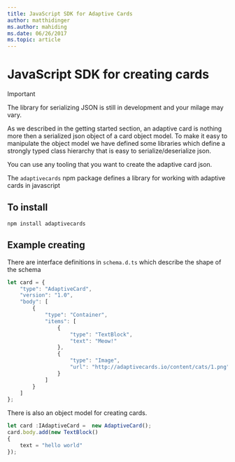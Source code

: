 ```yaml
---
title: JavaScript SDK for Adaptive Cards
author: matthidinger
ms.author: mahiding
ms.date: 06/26/2017
ms.topic: article
---
```


# JavaScript SDK for creating cards

> [!IMPORTANT]
> The library for serializing JSON is still in development and your milage may vary.

As we described in the getting started section, an adaptive card is nothing more then a serialized json object of a card object model.  To make it easy to manipulate the object model we have defined some libraries which define a strongly typed class hierarchy that is easy to serialize/deserialize json.

You can use any tooling that you want to create the adaptive card json.

The `adaptivecards` npm package defines a library for working with adaptive cards in javascript

## To install
```console
npm install adaptivecards
```

## Example creating 
There are interface definitions in `schema.d.ts` which describe the shape of the schema

```typescript
let card = {
    "type": "AdaptiveCard",
    "version": "1.0",
    "body": [
        {
            "type": "Container",
            "items": [
                {
                    "type": "TextBlock",
                    "text": "Meow!"
                },
                {
                    "type": "Image",
                    "url": "http://adaptivecards.io/content/cats/1.png"
                }
            ]
        }
    ]
};
```

There is also an object model for creating cards.


```typescript
let card :IAdaptiveCard =  new AdaptiveCard();
card.body.add(new TextBlock() 
{
    text = "hello world"
});
```
